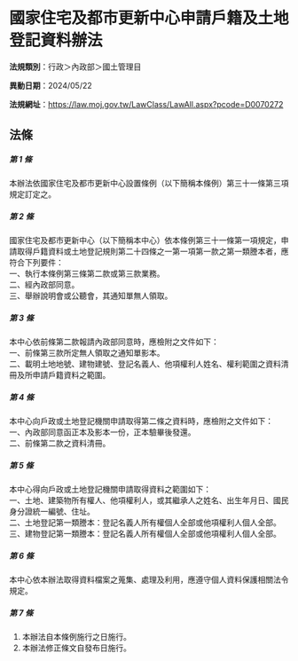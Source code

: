 # 國家住宅及都市更新中心申請戶籍及土地登記資料辦法

**法規類別**：行政＞內政部＞國土管理目

**異動日期**：2024/05/22  

**法規網址**：https://law.moj.gov.tw/LawClass/LawAll.aspx?pcode=D0070272





## 法條
##### 第 1 條
本辦法依國家住宅及都市更新中心設置條例（以下簡稱本條例）第三十一條第三項規定訂定之。

##### 第 2 條
國家住宅及都市更新中心（以下簡稱本中心）依本條例第三十一條第一項規定，申請取得戶籍資料或土地登記規則第二十四條之一第一項第一款之第一類謄本者，應符合下列要件：  
一、執行本條例第三條第二款或第三款業務。  
二、經內政部同意。  
三、舉辦說明會或公聽會，其通知單無人領取。

##### 第 3 條
本中心依前條第二款報請內政部同意時，應檢附之文件如下：  
一、前條第三款所定無人領取之通知單影本。  
二、載明土地地號、建物建號、登記名義人、他項權利人姓名、權利範圍之資料清冊及所申請戶籍資料之範圍。

##### 第 4 條
本中心向戶政或土地登記機關申請取得第二條之資料時，應檢附之文件如下：  
一、內政部同意函正本及影本一份，正本驗畢後發還。  
二、前條第二款之資料清冊。

##### 第 5 條
本中心得向戶政或土地登記機關申請取得資料之範圍如下：  
一、土地、建築物所有權人、他項權利人，或其繼承人之姓名、出生年月日、國民身分證統一編號、住址。  
二、土地登記第一類謄本：登記名義人所有權個人全部或他項權利人個人全部。  
三、建物登記第一類謄本：登記名義人所有權個人全部或他項權利人個人全部。

##### 第 6 條
本中心依本辦法取得資料檔案之蒐集、處理及利用，應遵守個人資料保護相關法令規定。

##### 第 7 條
1. 本辦法自本條例施行之日施行。
1. 本辦法修正條文自發布日施行。


